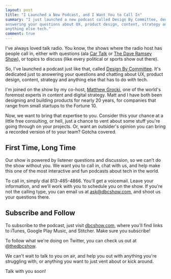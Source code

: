 ```yaml
---
layout: post
title: "I Launched a New Podcast, and I Want You to Call In"
summary: "I just launched a new podcast called Design By Committee, dedicated to
answering your questions about UX, product design, content, strategy and
anything else tech."
comment: true
---
```


I've always loved talk radio. You know, the shows where the radio host has
people call in, either with questions (ala [Car Talk][cartalk] or [The Dave Ramsey
Show][dave]), or topics to discuss (like every political or sports show out
there).

So, I've launched a podcast just like that, called [Design By Committee][dbc].
It's dedicated just to answering your questions and chatting about UX, product
design, content, strategy and anything else that has to do with tech. 

I'm joined on the show by my co-host, [Matthew Grocki][matt], one of the world's
foremost experts in content and digital strategy. Matt and I have both been
designing and building products for nearly 20 years, for companies that range
from small startups to the Fortune 10.

Now, we want to bring that expertise to you. Consider this your chance at a
little free consulting, or hell, just a chance to vent about some stuff you're
going through on your projects. Or, want an outsider's opinion you can bring a
recorded version of to your team? Gotcha covered.

## First Time, Long Time

Our show is powered by listener questions and discussion, so we can't do the
show without you. We want you to call in, chat with us, and help make this one
of the most interactive and fun podcasts about tech in the world.

To call in, simply dial 813-485-4866. You'll get a voicemail. Leave your
information, and we'll work with you to schedule you on the show. If you're not
the calling type, you can email us at [ask@dbcshow.com](mailto:ask@dbcshow.com),
and shoot us your questions there.

## Subscribe and Follow

To subscribe to the podcast, just visit [dbcshow.com][dbc], where you'll find
links to iTunes, Google Play Music, and Stitcher. Make sure you subscribe!

To follow what we're doing on Twitter, you can check us out at
[@thedbcshow](https://twitter.com/thedbcshow).

We can't wait to talk to you on air, and help you out with anything you're
struggling with, or anything you want to just vent about or kick around. 

Talk with you soon!

[cartalk]: https://cartalk.com
[dave]: https://daveramsey.com
[dbc]: http://dbcshow.com
[matt]: https://twitter.com/mgrocki
